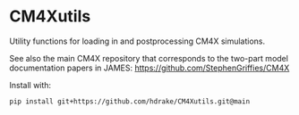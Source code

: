 # CM4Xutils

Utility functions for loading in and postprocessing CM4X simulations.

See also the main CM4X repository that corresponds to the two-part model documentation papers in JAMES: https://github.com/StephenGriffies/CM4X

Install with:
```bash
pip install git+https://github.com/hdrake/CM4Xutils.git@main
```
